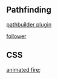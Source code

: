 ## Pathfinding

[pathbuilder plugin](https://github.com/samid737/phaser3-plugin-pathbuilder)

[follower](https://newdocs.phaser.io/docs/3.60.0/focus/Phaser.GameObjects.GameObjectFactory-follower)


## CSS 
[animated fire](https://codepen.io/YusukeNakaya/pen/vJKwZw);

